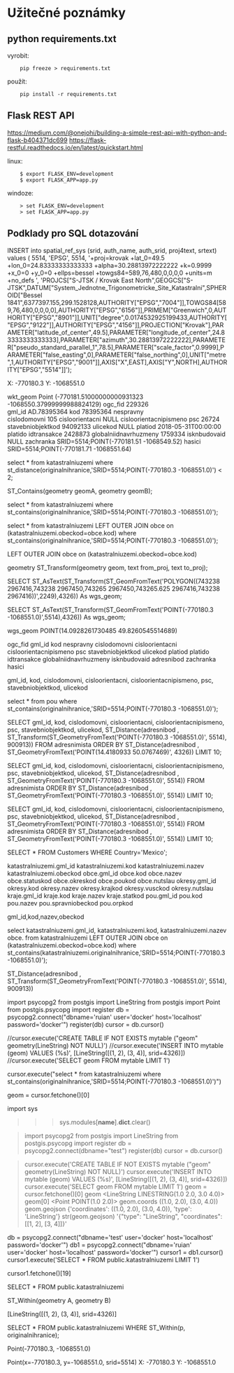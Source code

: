 # Užitečné poznámky 

## python requirements.txt

vyrobit:

        pip freeze > requirements.txt

použít:

        pip install -r requirements.txt
    

## Flask REST API
https://medium.com/@onejohi/building-a-simple-rest-api-with-python-and-flask-b404371dc699
https://flask-restful.readthedocs.io/en/latest/quickstart.html


linux:

        $ export FLASK_ENV=development
        $ export FLASK_APP=app.py

windoze:
        
        > set FLASK_ENV=development
        > set FLASK_APP=app.py


## Podklady pro SQL dotazování

INSERT into spatial_ref_sys (srid, auth_name, auth_srid, proj4text, srtext) values ( 5514, 'EPSG', 5514, '+proj=krovak +lat_0=49.5 +lon_0=24.83333333333333 +alpha=30.28813972222222 +k=0.9999 +x_0=0 +y_0=0 +ellps=bessel +towgs84=589,76,480,0,0,0,0 +units=m +no_defs ', 'PROJCS["S-JTSK / Krovak East North",GEOGCS["S-JTSK",DATUM["System_Jednotne_Trigonometricke_Site_Katastralni",SPHEROID["Bessel 1841",6377397.155,299.1528128,AUTHORITY["EPSG","7004"]],TOWGS84[589,76,480,0,0,0,0],AUTHORITY["EPSG","6156"]],PRIMEM["Greenwich",0,AUTHORITY["EPSG","8901"]],UNIT["degree",0.0174532925199433,AUTHORITY["EPSG","9122"]],AUTHORITY["EPSG","4156"]],PROJECTION["Krovak"],PARAMETER["latitude_of_center",49.5],PARAMETER["longitude_of_center",24.83333333333333],PARAMETER["azimuth",30.28813972222222],PARAMETER["pseudo_standard_parallel_1",78.5],PARAMETER["scale_factor",0.9999],PARAMETER["false_easting",0],PARAMETER["false_northing",0],UNIT["metre",1,AUTHORITY["EPSG","9001"]],AXIS["X",EAST],AXIS["Y",NORTH],AUTHORITY["EPSG","5514"]]');


X:	-770180.3
Y:	-1068551.0


wkt_geom			Point (-770181.51000000000931323 -1068550.37999999988824129)
ogc_fid				229326	
gml_id				AD.78395364	
kod				78395364
nespravny	
cislodomovni			105	
cisloorientacni			NULL
cisloorientacnipismeno
psc				26724
stavebniobjektkod		94092133
ulicekod			NULL
platiod				2018-05-31T00:00:00
platido	
idtransakce			2428873
globalniidnavrhuzmeny		1759334
isknbudovaid			NULL
zachranka			SRID=5514;POINT(-770181.51 -1068549.52)
hasici				SRID=5514;POINT(-770181.71 -1068551.64)



select * from katastralniuzemi where st_distance(originalnihranice,'SRID=5514;POINT(-770180.3 -1068551.0)') < 2;

ST_Contains(geometry geomA, geometry geomB);

select * from katastralniuzemi where st_contains(originalnihranice,'SRID=5514;POINT(-770180.3 -1068551.0)');

select * from katastralniuzemi LEFT OUTER JOIN obce on (katastralniuzemi.obeckod=obce.kod) where st_contains(originalnihranice,'SRID=5514;POINT(-770180.3 -1068551.0)');



LEFT OUTER JOIN obce on (katastralniuzemi.obeckod=obce.kod)




geometry ST_Transform(geometry geom, text from_proj, text to_proj);



SELECT ST_AsText(ST_Transform(ST_GeomFromText('POLYGON((743238 2967416,743238 2967450,743265 2967450,743265.625 2967416,743238 2967416))',2249),4326)) As wgs_geom;

SELECT ST_AsText(ST_Transform(ST_GeomFromText('POINT(-770180.3 -1068551.0)',5514),4326)) As wgs_geom;


wgs_geom
POINT(14.0928261730485 49.8260545514689)






ogc_fid 
gml_id 
kod 
nespravny 
cislodomovni 
cisloorientacni 
cisloorientacnipismeno 
psc 
stavebniobjektkod 
ulicekod 
platiod 
platido 
idtransakce 
globalniidnavrhuzmeny 
isknbudovaid 
adresnibod 
zachranka 
hasici 

gml_id, kod, cislodomovni, cisloorientacni, cisloorientacnipismeno, psc, stavebniobjektkod, ulicekod 


select *
from pou
where st_contains(originalnihranice,'SRID=5514;POINT(-770180.3 -1068551.0)');


SELECT gml_id, kod, cislodomovni, cisloorientacni, cisloorientacnipismeno, psc, stavebniobjektkod, ulicekod, ST_Distance(adresnibod , ST_Transform(ST_GeometryFromText('POINT(-770180.3 -1068551.0)', 5514), 900913))
FROM adresnimista
ORDER BY ST_Distance(adresnibod , ST_GeometryFromText('POINT(14.4180933 50.0767469)', 4326))
LIMIT 10;



SELECT gml_id, kod, cislodomovni, cisloorientacni, cisloorientacnipismeno, psc, stavebniobjektkod, ulicekod, ST_Distance(adresnibod , ST_GeometryFromText('POINT(-770180.3 -1068551.0)', 5514))
FROM adresnimista
ORDER BY ST_Distance(adresnibod , ST_GeometryFromText('POINT(-770180.3 -1068551.0)', 5514))
LIMIT 10;

SELECT gml_id, kod, cislodomovni, cisloorientacni, cisloorientacnipismeno, psc, stavebniobjektkod, ulicekod, ST_Distance(adresnibod , ST_GeometryFromText('POINT(-770180.3 -1068551.0)', 5514))
FROM adresnimista
ORDER BY ST_Distance(adresnibod , ST_GeometryFromText('POINT(-770180.3 -1068551.0)', 5514))
LIMIT 10;



SELECT * FROM Customers
WHERE Country='Mexico';



katastralniuzemi.gml_id
katastralniuzemi.kod
katastralniuzemi.nazev
katastralniuzemi.obeckod
obce.gml_id
obce.kod
obce.nazev
obce.statuskod
obce.okreskod
obce.poukod
obce.nutslau
okresy.gml_id
okresy.kod
okresy.nazev
okresy.krajkod
okresy.vusckod
okresy.nutslau
kraje.gml_id
kraje.kod
kraje.nazev
kraje.statkod
pou.gml_id
pou.kod
pou.nazev
pou.spravniobeckod
pou.orpkod








gml_id,kod,nazev,obeckod





select katastralniuzemi.gml_id, katastralniuzemi.kod, katastralniuzemi.nazev  obce.
from katastralniuzemi 
LEFT OUTER JOIN obce on (katastralniuzemi.obeckod=obce.kod) 
where st_contains(katastralniuzemi.originalnihranice,'SRID=5514;POINT(-770180.3 -1068551.0)');







ST_Distance(adresnibod , ST_Transform(ST_GeometryFromText('POINT(-770180.3 -1068551.0)', 5514), 900913))




import psycopg2
from postgis import LineString
from postgis import Point
from postgis.psycopg import register
db = psycopg2.connect("dbname='ruian' user='docker' host='localhost' password='docker'")
register(db)
cursor = db.cursor()


//cursor.execute('CREATE TABLE IF NOT EXISTS mytable ("geom" geometry(LineString) NOT NULL)')
//cursor.execute('INSERT INTO mytable (geom) VALUES (%s)', [LineString([(1, 2), (3, 4)], srid=4326)])
//cursor.execute('SELECT geom FROM mytable LIMIT 1')


cursor.execute("select * from katastralniuzemi where st_contains(originalnihranice,'SRID=5514;POINT(-770180.3 -1068551.0)')")


geom = cursor.fetchone()[0]











import sys
>>> sys.modules[__name__].__dict__.clear()











> import psycopg2
> from postgis import LineString
> from postgis.psycopg import register
> db = psycopg2.connect(dbname="test")
> register(db)
cursor = db.cursor()

> cursor.execute('CREATE TABLE IF NOT EXISTS mytable ("geom" geometry(LineString) NOT NULL)')
> cursor.execute('INSERT INTO mytable (geom) VALUES (%s)', [LineString([(1, 2), (3, 4)], srid=4326)])
> cursor.execute('SELECT geom FROM mytable LIMIT 1')
> geom = cursor.fetchone()[0]
> geom
<LineString LINESTRING(1.0 2.0, 3.0 4.0)>
> geom[0]
<Point POINT(1.0 2.0)>
> geom.coords
((1.0, 2.0), (3.0, 4.0))
> geom.geojson
{'coordinates': ((1.0, 2.0), (3.0, 4.0)), 'type': 'LineString'}
> str(geom.geojson)
'{"type": "LineString", "coordinates": [[1, 2], [3, 4]]}'





db = psycopg2.connect("dbname='test' user='docker' host='localhost' password='docker'")
db1 = psycopg2.connect("dbname='ruian' user='docker' host='localhost' password='docker'")
cursor1 = db1.cursor()
cursor1.execute('SELECT * FROM public.katastralniuzemi LIMIT 1')


cursor1.fetchone()[19]


SELECT * FROM public.katastralniuzemi 


ST_Within(geometry A, geometry B)

[LineString([(1, 2), (3, 4)], srid=4326)]


SELECT * FROM public.katastralniuzemi WHERE ST_Within(p, originalnihranice);



Point(-770180.3, -1068551.0)



Point(x=-770180.3, y=-1068551.0, srid=5514)
X:	-770180.3
Y:	-1068551.0
